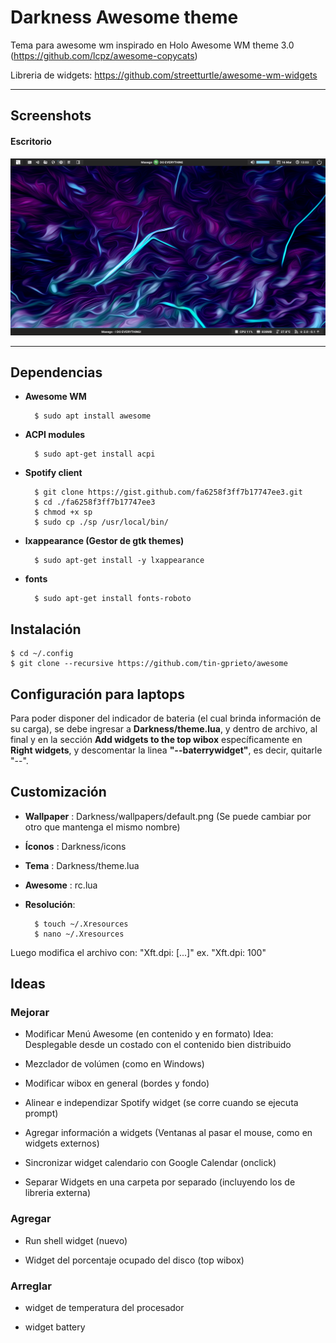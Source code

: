 Darkness Awesome theme
==========

Tema para awesome wm inspirado en Holo Awesome WM theme 3.0 (https://github.com/lcpz/awesome-copycats)

Libreria de widgets: https://github.com/streetturtle/awesome-wm-widgets

---------------------------------------------------------

## Screenshots

#### Escritorio

![](/screenshots/Darkness.png?raw=true)

---------------------------------------------------------

## Dependencias

- **Awesome WM** 

        $ sudo apt install awesome
 
- **ACPI modules**

        $ sudo apt-get install acpi

- **Spotify client** 

        $ git clone https://gist.github.com/fa6258f3ff7b17747ee3.git
        $ cd ./fa6258f3ff7b17747ee3 
        $ chmod +x sp
        $ sudo cp ./sp /usr/local/bin/

- **lxappearance (Gestor de gtk themes)** 

        $ sudo apt-get install -y lxappearance

- **fonts** 

        $ sudo apt-get install fonts-roboto

## Instalación

    $ cd ~/.config
    $ git clone --recursive https://github.com/tin-gprieto/awesome

## Configuración para laptops

Para poder disponer del indicador de bateria (el cual brinda información de su carga), se debe ingresar a **Darkness/theme.lua**, y dentro de archivo, al final y en la sección **Add widgets to the top wibox** específicamente en **Right widgets**, y descomentar la linea **"--baterrywidget"**, es decir, quitarle "--".  

## Customización
 
- **Wallpaper** : Darkness/wallpapers/default.png (Se puede cambiar por otro que mantenga el mismo nombre)

- **Íconos** : Darkness/icons

- **Tema** : Darkness/theme.lua

- **Awesome** : rc.lua

- **Resolución**:

        $ touch ~/.Xresources
        $ nano ~/.Xresources
Luego modifica el archivo con:
        "Xft.dpi: [...]"
        ex. "Xft.dpi: 100"
## Ideas

### Mejorar

- Modificar Menú Awesome (en contenido y en formato) Idea: Desplegable desde un costado con el contenido bien distribuido

- Mezclador de volúmen (como en Windows)

- Modificar wibox en general (bordes y fondo)

- Alinear e independizar Spotify widget (se corre cuando se ejecuta prompt)

- Agregar información a widgets (Ventanas al pasar el mouse, como en widgets externos)

- Sincronizar widget calendario con Google Calendar (onclick)

- Separar Widgets en una carpeta por separado (incluyendo los de libreria externa)

### Agregar 

- Run shell widget (nuevo)

- Widget del porcentaje ocupado del disco (top wibox)

### Arreglar

- widget de temperatura del procesador

- widget battery



